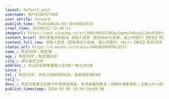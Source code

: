 ```yaml
---
layout: default_post
username: 用户6250327488
user_verify: forward
publish_time: ThuFeb0618:04:18+08002020
crawl_time: 20200212-12:40:51
imageurl: https://wx3.sinaimg.cn/orj360/006OZJHGgy1gbmu7mkuy5j30u0140tew.jpg,https://wx3.sinaimg.cn/orj360/006OZJHGgy1gbmu7m5838j30u0140wiy.jpg
content_brief: 肺炎患者求助超话 求助人信息（若有相关化验单，请上传图片）【姓名】陈昆39岁；陶宏瑾【年龄】陈昆39岁；陶宏瑾69岁【所在城市】湖北省武汉市【所在小区、社区】洪山区岳家嘴嘉隆小区5栋一单元201室【患病时间】【联系方式】陈昆39岁，手机13986088620。母亲陶宏瑾69岁【其他紧急联系人】 ...全文
content_full_raw: 求助人信息（若有相关化验单，请上传图片）<br/>【姓名】陈昆39岁；陶宏瑾<br/>【年龄】陈昆39岁；陶宏瑾69岁<br/>【所在城市】湖北省武汉市<br/>【所在小区、社区】洪山区岳家嘴嘉隆小区5栋一单元201室<br/>【患病时间】<br/>【联系方式】陈昆39岁，手机13986088620。母亲陶宏瑾69岁<br/>【其他紧急联系人】<br/>【病情描述】<br/>陈昆：诊断意见：右肺下叶感染性病变，考虑病毒性肺炎；双肺纤维条索影；左肺上叶小结节。<br/>陶宏瑾：诊断意见：两肺病毒性肺炎；主动脉壁及冠脉钙化；脂肪肝；肝内低密度灶，血管瘤？必要时进一步检查；肝内钙化灶。<br/><br/>我是一名出境导游，我们的群体在疫情发生时在全球找物资运物资驰援武汉，现在我们的同事陈昆，父亲2月3日因新冠肺炎抢救不及时去世，70岁的母亲和他至今单独隔离等待核酸结果，然而阿姨已经出现了嗜睡，呼吸困难，反复高烧等感染反应，跟叔叔极为相似，迫切需要留院观察，然而定点社区和医院都表示资源有限，我们这个群体集体为陈昆和阿姨发声，寻求社会帮助，为阿姨寻一张留院观察的病床。会有很多我的同事打电话过来，只为能帮我们的同事找到希望。<br/><br/>儿子：陈昆39岁，母亲：陶宏瑾69岁，手机：13986088620。家住：武汉市洪山区嘉隆小区，基本确诊新型冠状肺炎，目前安排在：武汉乾元酒店1003房（南湖店）隔离，医院所有检查就等核酸检测结果。但医院未确认什么时候有床位入院，多次联系社区，没有答复。现求助有哪个医院能尽快安排床位。父亲由于冠状肺炎未能确诊，在家隔离而不能入院救治2月3日去世，母亲每天以泪洗面，日渐消瘦。还没能从父亲去世的痛苦中走出来，两人确都被感染，情况非常危急。希望得到帮助解决床位入院治疗，非常非常感谢！
status_url: https://m.weibo.cn/status/4469030897613517
name_: 陈昆39岁；陶宏瑾
age_: 陈昆39岁；陶宏瑾69岁
city_: 湖北省武汉市
address_: 洪山区岳家嘴嘉隆小区5栋一单元201室
since_: 
tel_: 陈昆39岁，手机13986088620。母亲陶宏瑾69岁
tel2_: 
desc_: 陈昆诊断意见右肺下叶感染性病变，考虑病毒性肺炎；双肺纤维条索影；左肺上叶小结节。陶宏瑾诊断意见两肺病毒性肺炎；主动脉壁及冠脉钙化；脂肪肝；肝内低密度灶，血管瘤？必要时进一步检查；肝内钙化灶。我是一名出境导游，我们的群体在疫情发生时在全球找物资运物资驰援武汉，现在我们的同事陈昆，父亲2月3日因新冠肺炎抢救不及时去世，70岁的母亲和他至今单独隔离等待核酸结果，然而阿姨已经出现了嗜睡，呼吸困难，反复高烧等感染反应，跟叔叔极为相似，迫切需要留院观察，然而定点社区和医院都表示资源有限，我们这个群体集体为陈昆和阿姨发声，寻求社会帮助，为阿姨寻一张留院观察的病床。会有很多我的同事打电话过来，只为能帮我们的同事找到希望。儿子陈昆39岁，母亲陶宏瑾69岁，手机13986088620。家住武汉市洪山区嘉隆小区，基本确诊新型冠状肺炎，目前安排在武汉乾元酒店1003房（南湖店）隔离，医院所有检查就等核酸检测结果。但医院未确认什么时候有床位入院，多次联系社区，没有答复。现求助有哪个医院能尽快安排床位。父亲由于冠状肺炎未能确诊，在家隔离而不能入院救治2月3日去世，母亲每天以泪洗面，日渐消瘦。还没能从父亲去世的痛苦中走出来，两人确都被感染，情况非常危急。希望得到帮助解决床位入院治疗，非常非常感谢！
publish_timestamp: 2020-02-06 18:04:18+08:00
---
```


